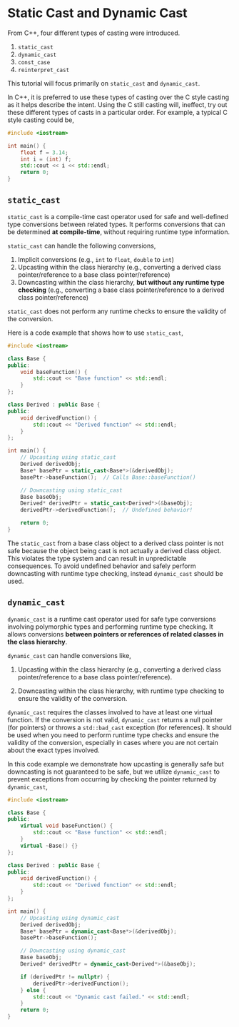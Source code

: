 # Static Cast and Dynamic Cast

From C++, four different types of casting were introduced.

1. `static_cast`
2. `dynamic_cast`
3. `const_case`
4. `reinterpret_cast`

This tutorial will focus primarily on `static_cast` and `dynamic_cast`.

In C++, it is preferred to use these types of casting over the C style casting as it helps describe the intent. Using the C still casting will, ineffect, try out these different types of casts in a particular order. For example, a typical C style casting could be,

```C++
#include <iostream>

int main() {
    float f = 3.14;
    int i = (int) f;
    std::cout << i << std::endl;
    return 0;
}
```


## `static_cast`

`static_cast` is a compile-time cast operator used for safe and well-defined type conversions between related types. It performs conversions that can be determined **at compile-time**, without requiring runtime type information.

`static_cast` can handle the following conversions,

1. Implicit conversions (e.g., `int` to `float`, `double` to `int`)
2. Upcasting within the class hierarchy (e.g., converting a derived class pointer/reference to a base class pointer/reference)
3. Downcasting within the class hierarchy, **but without any runtime type checking** (e.g., converting a base class pointer/reference to a derived class pointer/reference)

`static_cast` does not perform any runtime checks to ensure the validity of the conversion.

Here is a code example that shows how to use `static_cast`,

```C++
#include <iostream>

class Base {
public:
    void baseFunction() {
        std::cout << "Base function" << std::endl;
    }
};

class Derived : public Base {
public:
    void derivedFunction() {
        std::cout << "Derived function" << std::endl;
    }
};

int main() {
    // Upcasting using static_cast
    Derived derivedObj;
    Base* basePtr = static_cast<Base*>(&derivedObj);
    basePtr->baseFunction();  // Calls Base::baseFunction()

    // Downcasting using static_cast
    Base baseObj;
    Derived* derivedPtr = static_cast<Derived*>(&baseObj);
    derivedPtr->derivedFunction();  // Undefined behavior!

    return 0;
}
```

The `static_cast` from a base class object to a derived class pointer is not safe because the object being cast is not actually a derived class object. This violates the type system and can result in unpredictable consequences. To avoid undefined behavior and safely perform downcasting with runtime type checking, instead `dynamic_cast` should be used.

## `dynamic_cast`

`dynamic_cast` is a runtime cast operator used for safe type conversions involving polymorphic types and performing runtime type checking. It allows conversions **between pointers or references of related classes in the class hierarchy**.

`dynamic_cast` can handle conversions like,

1. Upcasting within the class hierarchy (e.g., converting a derived class pointer/reference to a base class pointer/reference).

2. Downcasting within the class hierarchy, with runtime type checking to ensure the validity of the conversion.

`dynamic_cast` requires the classes involved to have at least one virtual function. If the conversion is not valid, `dynamic_cast` returns a null pointer (for pointers) or throws a `std::bad_cast` exception (for references). It should be used when you need to perform runtime type checks and ensure the validity of the conversion, especially in cases where you are not certain about the exact types involved.

In this code example we demonstrate how upcasting is generally safe but downcasting is not guaranteed to be safe, but we utilize `dynamic_cast` to prevent exceptions from occurring by checking the pointer returned by `dynamic_cast`,

```C++
#include <iostream>

class Base {
public:
    virtual void baseFunction() {
        std::cout << "Base function" << std::endl;
    }
    virtual ~Base() {}
};

class Derived : public Base {
public:
    void derivedFunction() {
        std::cout << "Derived function" << std::endl;
    }
};

int main() {
    // Upcasting using dynamic_cast
    Derived derivedObj;
    Base* basePtr = dynamic_cast<Base*>(&derivedObj);
    basePtr->baseFunction();

    // Downcasting using dynamic_cast
    Base baseObj;
    Derived* derivedPtr = dynamic_cast<Derived*>(&baseObj);

    if (derivedPtr != nullptr) {
        derivedPtr->derivedFunction();
    } else {
        std::cout << "Dynamic cast failed." << std::endl;
    }
    return 0;
}
```